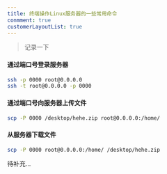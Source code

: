 ```yaml
---
title: 终端操作Linux服务器的一些常用命令
conmment: true
customerLayoutList: true
---
```


> 记录一下

#### 通过端口号登录服务器

``` bash
ssh -p 0000 root@0.0.0.0
ssh -t root@0.0.0.0 -p 0000
```

#### 通过端口号向服务器上传文件
``` bash
scp -P 0000 /desktop/hehe.zip root@0.0.0.0:/home/
```

#### 从服务器下载文件
``` bash
scp -P 0000 root@0.0.0.0:/home/ /desktop/hehe.zip
```

待补充...

